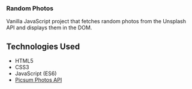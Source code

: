 ### Random Photos

Vanilla JavaScript project that fetches random photos from the Unsplash API and displays them in the DOM. 

## Technologies Used

- HTML5
- CSS3
- JavaScript (ES6)
- [Picsum Photos API](https://picsum.photos/)
